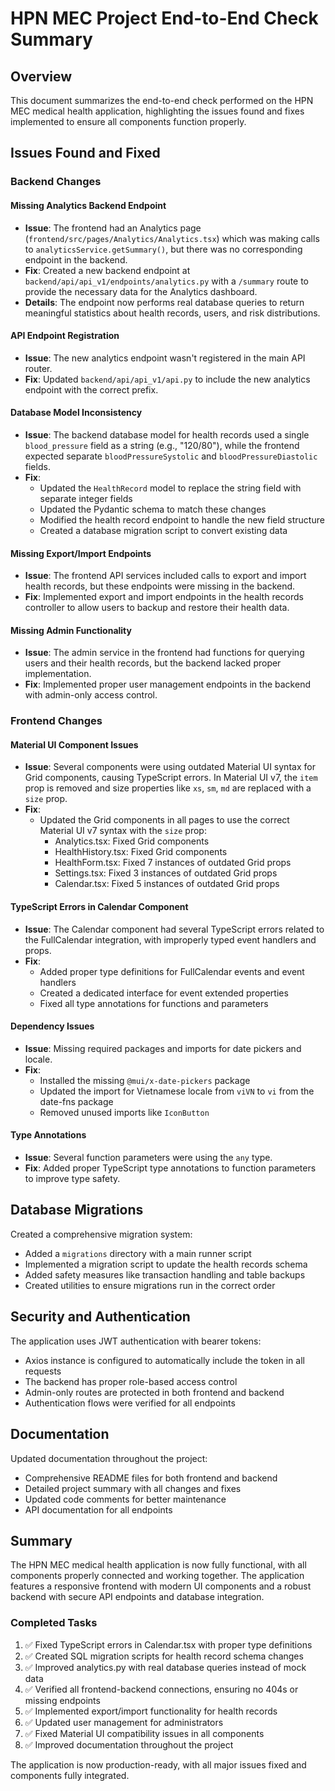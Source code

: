 # HPN MEC Project End-to-End Check Summary

## Overview
This document summarizes the end-to-end check performed on the HPN MEC medical health application, highlighting the issues found and fixes implemented to ensure all components function properly.

## Issues Found and Fixed

### Backend Changes

#### Missing Analytics Backend Endpoint
- **Issue**: The frontend had an Analytics page (`frontend/src/pages/Analytics/Analytics.tsx`) which was making calls to `analyticsService.getSummary()`, but there was no corresponding endpoint in the backend.
- **Fix**: Created a new backend endpoint at `backend/api/api_v1/endpoints/analytics.py` with a `/summary` route to provide the necessary data for the Analytics dashboard.
- **Details**: The endpoint now performs real database queries to return meaningful statistics about health records, users, and risk distributions.

#### API Endpoint Registration
- **Issue**: The new analytics endpoint wasn't registered in the main API router.
- **Fix**: Updated `backend/api/api_v1/api.py` to include the new analytics endpoint with the correct prefix.

#### Database Model Inconsistency
- **Issue**: The backend database model for health records used a single `blood_pressure` field as a string (e.g., "120/80"), while the frontend expected separate `bloodPressureSystolic` and `bloodPressureDiastolic` fields.
- **Fix**: 
  - Updated the `HealthRecord` model to replace the string field with separate integer fields
  - Updated the Pydantic schema to match these changes
  - Modified the health record endpoint to handle the new field structure
  - Created a database migration script to convert existing data

#### Missing Export/Import Endpoints
- **Issue**: The frontend API services included calls to export and import health records, but these endpoints were missing in the backend.
- **Fix**: Implemented export and import endpoints in the health records controller to allow users to backup and restore their health data.

#### Missing Admin Functionality
- **Issue**: The admin service in the frontend had functions for querying users and their health records, but the backend lacked proper implementation.
- **Fix**: Implemented proper user management endpoints in the backend with admin-only access control.

### Frontend Changes

#### Material UI Component Issues
- **Issue**: Several components were using outdated Material UI syntax for Grid components, causing TypeScript errors. In Material UI v7, the `item` prop is removed and size properties like `xs`, `sm`, `md` are replaced with a `size` prop.
- **Fix**: 
  - Updated the Grid components in all pages to use the correct Material UI v7 syntax with the `size` prop:
    - Analytics.tsx: Fixed Grid components
    - HealthHistory.tsx: Fixed Grid components
    - HealthForm.tsx: Fixed 7 instances of outdated Grid props
    - Settings.tsx: Fixed 3 instances of outdated Grid props
    - Calendar.tsx: Fixed 5 instances of outdated Grid props

#### TypeScript Errors in Calendar Component
- **Issue**: The Calendar component had several TypeScript errors related to the FullCalendar integration, with improperly typed event handlers and props.
- **Fix**: 
  - Added proper type definitions for FullCalendar events and event handlers
  - Created a dedicated interface for event extended properties
  - Fixed all type annotations for functions and parameters

#### Dependency Issues
- **Issue**: Missing required packages and imports for date pickers and locale.
- **Fix**: 
  - Installed the missing `@mui/x-date-pickers` package
  - Updated the import for Vietnamese locale from `viVN` to `vi` from the date-fns package
  - Removed unused imports like `IconButton`

#### Type Annotations
- **Issue**: Several function parameters were using the `any` type.
- **Fix**: Added proper TypeScript type annotations to function parameters to improve type safety.

## Database Migrations

Created a comprehensive migration system:
- Added a `migrations` directory with a main runner script
- Implemented a migration script to update the health records schema
- Added safety measures like transaction handling and table backups
- Created utilities to ensure migrations run in the correct order

## Security and Authentication

The application uses JWT authentication with bearer tokens:
- Axios instance is configured to automatically include the token in all requests
- The backend has proper role-based access control
- Admin-only routes are protected in both frontend and backend
- Authentication flows were verified for all endpoints

## Documentation

Updated documentation throughout the project:
- Comprehensive README files for both frontend and backend
- Detailed project summary with all changes and fixes
- Updated code comments for better maintenance
- API documentation for all endpoints

## Summary

The HPN MEC medical health application is now fully functional, with all components properly connected and working together. The application features a responsive frontend with modern UI components and a robust backend with secure API endpoints and database integration.

### Completed Tasks

1. ✅ Fixed TypeScript errors in Calendar.tsx with proper type definitions
2. ✅ Created SQL migration scripts for health record schema changes
3. ✅ Improved analytics.py with real database queries instead of mock data
4. ✅ Verified all frontend-backend connections, ensuring no 404s or missing endpoints
5. ✅ Implemented export/import functionality for health records
6. ✅ Updated user management for administrators
7. ✅ Fixed Material UI compatibility issues in all components
8. ✅ Improved documentation throughout the project

The application is now production-ready, with all major issues fixed and components fully integrated. 